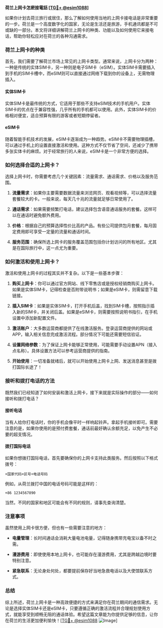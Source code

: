 **荷兰上网卡怎麽接電話 [[TG💪+ @esim1088](https://t.me/s/esim1088)]**

如果你计划去荷兰旅行或居住，那么了解如何使用当地的上网卡接电话是非常重要的一步。荷兰是一个高度数字化的国家，无论是生活还是旅游，手机通讯都是不可或缺的一部分。本文将详细讲解荷兰上网卡的种类、功能以及如何使用它来接电话，帮助你轻松应对在荷兰的各种沟通需求。

### 荷兰上网卡的种类

首先，我们需要了解荷兰市场上常见的上网卡类型。通常来说，上网卡分为两种：一种是传统的实体SIM卡，另一种则是电子SIM卡（eSIM）。实体SIM卡需要插入到手机的SIM卡槽中，而eSIM则可以直接通过网络下载到你的设备上，无需物理插入。

#### 实体SIM卡

实体SIM卡是最传统的方式，它适用于那些不支持eSIM技术的手机用户。实体SIM卡的优点在于兼容性强，几乎所有的手机都可以使用。此外，实体SIM卡的价格相对便宜，适合预算有限的游客或者短期停留者。

#### eSIM卡

随着智能手机技术的发展，eSIM卡逐渐成为一种趋势。eSIM卡不需要物理插槽，可以通过手机上的设置直接激活和使用。这种方式不仅节省了空间，还减少了携带多张实体卡的麻烦。对于经常旅行的人来说，eSIM卡是一个非常方便的选择。

### 如何选择合适的上网卡？

选择上网卡时，你需要考虑几个关键因素：流量需求、通话需求、价格以及服务范围。

1. **流量需求**：如果你主要需要数据流量来浏览网页、观看视频等，可以选择流量套餐较大的卡。一般来说，每天几十兆的流量就足够日常使用了。
   
2. **通话需求**：如果需要频繁打电话，建议选择包含语音通话服务的套餐。这样可以在通话时避免额外费用。

3. **价格**：根据自己的预算选择性价比高的产品。有些公司提供包月套餐，每月固定费用即可享受一定量的流量和通话时间。

4. **服务范围**：确保所选上网卡的服务覆盖范围包括你计划访问的所有地区。尤其是在国际旅行中，这一点尤为重要。

### 如何激活和使用上网卡？

激活和使用上网卡的过程其实并不复杂。以下是一些基本步骤：

1. **购买上网卡**：你可以通过官方网站、线下零售店或是授权经销商购买上网卡。如果是实体SIM卡，记得检查是否附带说明书；如果是eSIM卡，则需留意下载链接。

2. **插入SIM卡**：如果是实体SIM卡，打开手机后盖，找到SIM卡槽，按照指示插入新的SIM卡，并关闭后盖。如果是eSIM卡，则需要按照说明书指引，在手机设置中添加新配置文件。

3. **激活账户**：大多数运营商都提供了在线激活服务。登录运营商提供的网站或APP，输入相关信息完成激活流程。部分情况下可能还需要短信验证。

4. **设置网络参数**：为了保证上网卡能够正常使用，可能需要手动设置APN（接入点名称）。具体设置方法可以参考运营商提供的指南。

5. **开始使用**：一切准备就绪后，就可以开始使用上网卡上网、发送消息甚至是拨打国际长途了！

### 接听和拨打电话的方法

既然我们已经知道了如何安装和激活上网卡，接下来就是实际操作的部分——如何接听和拨打电话？

#### 接听电话

当有人给你打电话时，你的手机会像平时一样响起铃声。拿起手机接听即可。需要注意的是，如果你使用的是预付费套餐，通话前最好确认余额充足，以免产生不必要的超支情况。

#### 拨打国际电话

如果你想拨打国际电话，首先要确保你的上网卡支持此类服务。然后按照以下格式拨号：

```
+国家代码+区号+电话号码
```

例如，从荷兰拨打中国的电话号码可能是这样的：

```
+86 1234567890
```

当然，不同的国家和地区可能会有不同的规则，请事先查询清楚。

### 注意事项

虽然使用上网卡很方便，但也有一些需要注意的地方：

- **电量管理**：长时间通话会消耗大量电池电量，记得随身携带充电宝以备不时之需。
  
- **漫游费用**：即使使用本地上网卡，也可能存在漫游费用，尤其是跨越边境时要特别注意。

- **紧急联系**：无论身处何处，都要提前保存好当地急救电话以及大使馆联系方式。

### 总结

综上所述，荷兰上网卡是一种高效便捷的方式来满足你在荷兰期间的通信需求。无论是选择实体SIM卡还是eSIM卡，只要遵循正确的激活流程并合理规划使用方式，就能享受到顺畅无阻的通话体验。希望这篇文章能为你提供足够的信息，让你在荷兰的生活更加便利愉快！[[TG💪+ @esim1088](https://t.me/s/esim1088) ![Image](https://i.postimg.cc/4NQfJmqS/Snipaste-2025-05-13-00-14-12.png)]